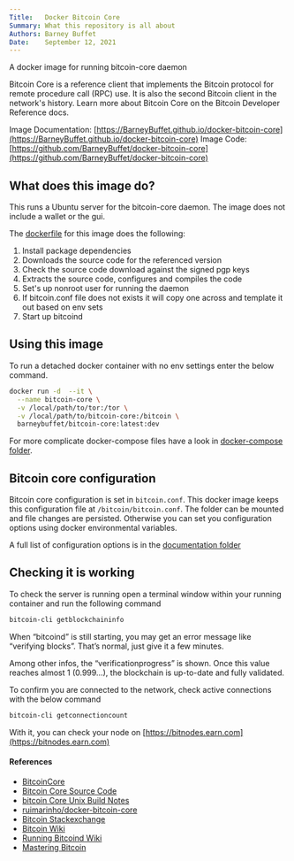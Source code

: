 ```yaml
---
Title:   Docker Bitcoin Core
Summary: What this repository is all about
Authors: Barney Buffet
Date:    September 12, 2021
---
```


A docker image for running bitcoin-core daemon

Bitcoin Core is a reference client that implements the Bitcoin protocol for remote procedure call (RPC) use. It is also the second Bitcoin client in the network's history. Learn more about Bitcoin Core on the Bitcoin Developer Reference docs.

Image Documentation: [https://BarneyBuffet.github.io/docker-bitcoin-core](https://BarneyBuffet.github.io/docker-bitcoin-core)
Image Code: [https://github.com/BarneyBuffet/docker-bitcoin-core](https://github.com/BarneyBuffet/docker-bitcoin-core)

## What does this image do?

This runs a Ubuntu server for the bitcoin-core daemon. The image does not include a wallet or the gui.

The [dockerfile](https://github.com/BarneyBuffet/docker-bitcoin-core/blob/main/Dockerfile) for this image does the following:

1. Install package dependencies
2. Downloads the source code for the referenced version
3. Check the source code download against the signed pgp keys
4. Extracts the source code, configures and compiles the code
5. Set's up nonroot user for running the daemon
6. If bitcoin.conf file does not exists it will copy one across and template it out based on env sets
7. Start up bitcoind

## Using this image

To run a detached docker container with no env settings enter the below command.

```bash
docker run -d  --it \
  --name bitcoin-core \
  -v /local/path/to/tor:/tor \
  -v /local/path/to/bitcoin-core:/bitcoin \
  barneybuffet/bitcoin-core:latest:dev
```

For more complicate docker-compose files have a look in [docker-compose folder](https://github.com/BarneyBuffet/docker-bitcoin-core/blob/main/docker-compose/).

## Bitcoin core configuration

Bitcoin core configuration is set in `bitcoin.conf`. This docker image keeps this configuration file at `/bitcoin/bitcoin.conf`. The folder can be mounted and file changes are persisted. Otherwise you can set you configuration options using docker environmental variables.

A full list of configuration options is in the [documentation folder]()


## Checking it is working

To check the server is running open a terminal window within your running container and run the following command

```bash
bitcoin-cli getblockchaininfo
```

When “bitcoind” is still starting, you may get an error message like “verifying blocks”. That’s normal, just give it a few minutes.

Among other infos, the “verificationprogress” is shown. Once this value reaches almost 1 (0.999…), the blockchain is up-to-date and fully validated.

To confirm you are connected to the network, check active connections with the below command

```bash
bitcoin-cli getconnectioncount 
```

With it, you can check your node on [https://bitnodes.earn.com](https://bitnodes.earn.com)

#### References

* [BitcoinCore](https://bitcoin.org/en/bitcoin-core/)
* [Bitcoin Core Source Code](https://github.com/bitcoin/bitcoin)
* [bitcoin Core Unix Build Notes](https://github.com/bitcoin/bitcoin/blob/master/doc/build-unix.md)
* [ruimarinho/docker-bitcoin-core](https://github.com/ruimarinho/docker-bitcoin-core)
* [Bitcoin Stackexchange](https://bitcoin.stackexchange.com/)
* [Bitcoin Wiki](https://en.bitcoin.it/wiki/Main_Page)
* [Running Bitcoind Wiki](https://en.bitcoinwiki.org/wiki/Running_Bitcoind)
* [Mastering Bitcoin](https://github.com/bitcoinbook/bitcoinbook)